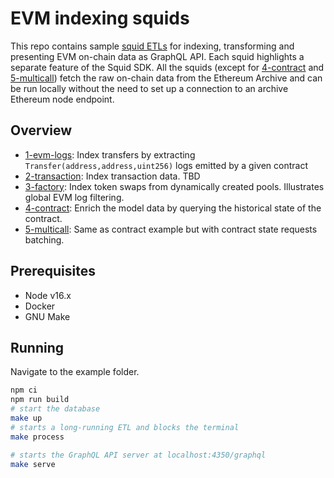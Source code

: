 # EVM indexing squids

This repo contains sample [squid ETLs](https://docs.subsquid.io/overview/) for indexing, transforming and presenting EVM on-chain data as GraphQL API. Each squid highlights a separate feature of the Squid SDK. All the squids (except for [4-contract](https://github.com/belopash/contract-example) and [5-multicall](https://github.com/belopash/multicall-example)) fetch the raw on-chain data from the Ethereum Archive and can be run locally without the need to set up a connection to an archive Ethereum node endpoint.

## Overview

- [1-evm-logs](https://github.com/belopash/evm-logs-example): Index transfers by extracting `Transfer(address,address,uint256)` logs emitted by a given contract
- [2-transaction](): Index transaction data. TBD
- [3-factory](https://github.com/belopash/factory-example): Index token swaps from dynamically created pools. Illustrates global EVM log filtering.
- [4-contract](https://github.com/belopash/contract-example): Enrich the model data by querying the historical state of the contract.
- [5-multicall](https://github.com/belopash/multicall-example): Same as contract example but with contract state requests batching.

## Prerequisites

- Node v16.x
- Docker
- GNU Make

## Running 

Navigate to the example folder.

```bash
npm ci
npm run build
# start the database
make up
# starts a long-running ETL and blocks the terminal
make process

# starts the GraphQL API server at localhost:4350/graphql
make serve
```

